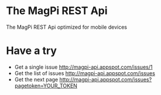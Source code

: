 The MagPi REST Api
==================
The MagPi REST Api optimized for mobile devices

Have a try
==========
- Get a single issue
    http://magpi-api.appspot.com/issues/1
- Get the list of issues
    http://magpi-api.appspot.com/issues
- Get the next page
    http://magpi-api.appspot.com/issues?pagetoken=YOUR_TOKEN
